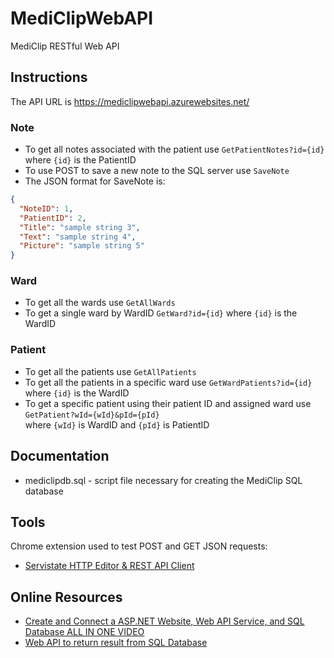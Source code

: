 # MediClipWebAPI
MediClip RESTful Web API

## Instructions

The API URL is https://mediclipwebapi.azurewebsites.net/

### Note
* To get all notes associated with the patient use `GetPatientNotes?id={id}` where `{id}` is the PatientID
* To use POST to save a new note to the SQL server use `SaveNote`
* The JSON format for SaveNote is:
```json
{
  "NoteID": 1,
  "PatientID": 2,
  "Title": "sample string 3",
  "Text": "sample string 4",
  "Picture": "sample string 5"
}
```
### Ward
* To get all the wards use `GetAllWards`
* To get a single ward by WardID `GetWard?id={id}` where `{id}` is the WardID
### Patient
* To get all the patients use `GetAllPatients`
* To get all the patients in a specific ward use `GetWardPatients?id={id}` where `{id}` is the WardID
* To get a specific patient using their patient ID and assigned ward use `GetPatient?wId={wId}&pId={pId}`  
where `{wId}` is WardID and `{pId}` is PatientID
## Documentation
* mediclipdb.sql - script file necessary for creating the MediClip SQL database

## Tools
Chrome extension used to test POST and GET JSON requests:
* [Servistate HTTP Editor & REST API Client](https://chrome.google.com/webstore/detail/servistate-http-editor-re/mmdjghedkfbdhbjhmefbbgjaihmmhkeg)

## Online Resources
* [Create and Connect a ASP.NET Website, Web API Service, and SQL Database ALL IN ONE VIDEO](https://www.youtube.com/watch?v=ddXVMdeA5D0)
* [Web API to return result from SQL Database](https://stackoverflow.com/questions/41965076/web-api-to-return-result-from-sql-database)
